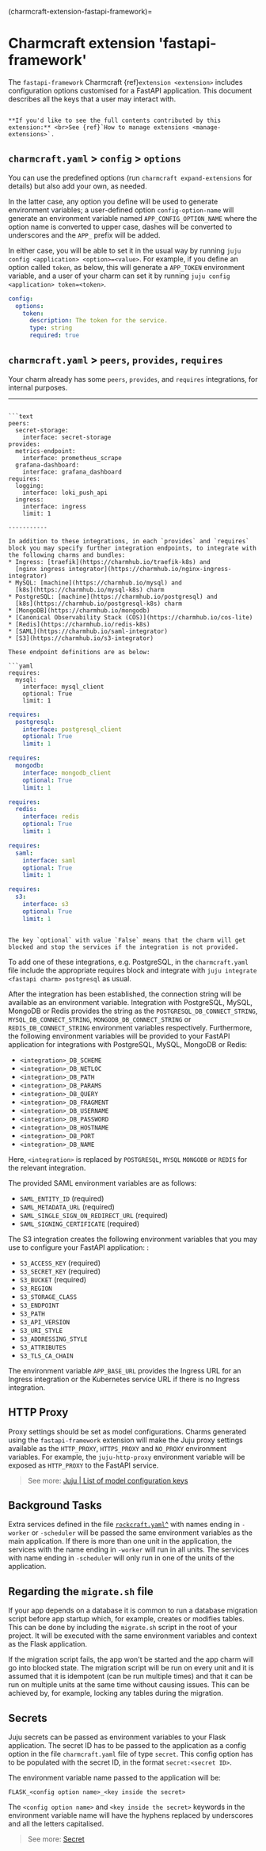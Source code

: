 (charmcraft-extension-fastapi-framework)=
# Charmcraft extension 'fastapi-framework'

The `fastapi-framework` Charmcraft {ref}`extension <extension>` includes configuration options customised for a FastAPI application. This document describes all the keys that a user may interact with.

```{tip}

**If you'd like to see the full contents contributed by this extension:** <br>See {ref}`How to manage extensions <manage-extensions>`.

```

## `charmcraft.yaml` > `config` > `options`

You can use the predefined options (run `charmcraft expand-extensions` for details) but also add your own, as needed. 

In the latter case, any option you define will be used to generate environment variables; a user-defined option `config-option-name` will generate an environment variable named `APP_CONFIG_OPTION_NAME` where the option name is converted to upper case, dashes will be converted to underscores and the `APP_` prefix will be added. 

In either case, you will be able to set it in the usual way by running `juju config <application> <option>=<value>`. For example, if you define an option called `token`, as below, this will generate a `APP_TOKEN` environment variable, and a user of your charm can set it by running `juju config <application> token=<token>`.

```yaml
config:
  options:
    token:
      description: The token for the service.
      type: string
      required: true
```

## `charmcraft.yaml` > `peers`, `provides`, `requires`

Your charm already has some `peers`, `provides`, and `requires` integrations, for internal purposes. 

----
```{dropdown} Expand to view pre-loaded integrations

```text
peers:
  secret-storage:
    interface: secret-storage
provides:
  metrics-endpoint:
    interface: prometheus_scrape
  grafana-dashboard:
    interface: grafana_dashboard
requires:
  logging:
    interface: loki_push_api
  ingress:
    interface: ingress
    limit: 1
```

```
-----------

In addition to these integrations, in each `provides` and `requires` block you may specify further integration endpoints, to integrate with the following charms and bundles:
* Ingress: [traefik](https://charmhub.io/traefik-k8s) and
  [nginx ingress integrator](https://charmhub.io/nginx-ingress-integrator)
* MySQL: [machine](https://charmhub.io/mysql) and
  [k8s](https://charmhub.io/mysql-k8s) charm
* PostgreSQL: [machine](https://charmhub.io/postgresql) and
  [k8s](https://charmhub.io/postgresql-k8s) charm
* [MongoDB](https://charmhub.io/mongodb)
* [Canonical Observability Stack (COS)](https://charmhub.io/cos-lite)
* [Redis](https://charmhub.io/redis-k8s)
* [SAML](https://charmhub.io/saml-integrator)
* [S3](https://charmhub.io/s3-integrator)

These endpoint definitions are as below:

```yaml
requires:
  mysql:
    interface: mysql_client
    optional: True
    limit: 1
```

```yaml
requires:
  postgresql:
    interface: postgresql_client
    optional: True
    limit: 1
```

```yaml
requires:
  mongodb:
    interface: mongodb_client
    optional: True
    limit: 1
```

```yaml
requires:
  redis:
    interface: redis
    optional: True
    limit: 1
```

```yaml
requires:
  saml:
    interface: saml
    optional: True
    limit: 1
```

```yaml
requires:
  s3:
    interface: s3
    optional: True
    limit: 1
```
```{note}

The key `optional` with value `False` means that the charm will get blocked and stop the services if the integration is not provided.

```

To add one of these integrations, e.g. PostgreSQL, in the `charmcraft.yaml` file include the appropriate requires block and integrate with `juju integrate <fastapi charm> postgresql` as usual. 

After the integration has been established, the connection string will be
available as an environment variable. Integration with PostgreSQL, MySQL, MongoDB or Redis provides the string as the `POSTGRESQL_DB_CONNECT_STRING`, `MYSQL_DB_CONNECT_STRING`,
`MONGODB_DB_CONNECT_STRING` or `REDIS_DB_CONNECT_STRING` environment variables respectively. Furthermore, the following environment variables will be provided to your FastAPI application for integrations with PostgreSQL, MySQL, MongoDB or Redis:
* `<integration>_DB_SCHEME`
* `<integration>_DB_NETLOC`
* `<integration>_DB_PATH`
* `<integration>_DB_PARAMS`
* `<integration>_DB_QUERY`
* `<integration>_DB_FRAGMENT`
* `<integration>_DB_USERNAME`
* `<integration>_DB_PASSWORD`
* `<integration>_DB_HOSTNAME`
* `<integration>_DB_PORT` 
* `<integration>_DB_NAME` 

Here, `<integration>` is replaced by `POSTGRESQL`, `MYSQL` `MONGODB` or `REDIS` for the relevant integration.

The provided SAML environment variables are as follows:
* `SAML_ENTITY_ID` (required)
* `SAML_METADATA_URL` (required)
* `SAML_SINGLE_SIGN_ON_REDIRECT_URL` (required)
* `SAML_SIGNING_CERTIFICATE` (required)

The S3 integration creates the following environment variables that you may use to configure your FastAPI application: :
* `S3_ACCESS_KEY` (required)
* `S3_SECRET_KEY` (required)
* `S3_BUCKET` (required)
* `S3_REGION`
* `S3_STORAGE_CLASS`
* `S3_ENDPOINT`
* `S3_PATH`
* `S3_API_VERSION`
* `S3_URI_STYLE`
* `S3_ADDRESSING_STYLE`
* `S3_ATTRIBUTES`
* `S3_TLS_CA_CHAIN`

The environment variable `APP_BASE_URL` provides the Ingress URL for an Ingress integration or the Kubernetes service URL if there is no Ingress integration.

## HTTP Proxy

Proxy settings should be set as model configurations. Charms generated using the `fastapi-framework` extension will make the Juju proxy settings available as the `HTTP_PROXY`, `HTTPS_PROXY` and `NO_PROXY` environment variables. For example, the `juju-http-proxy` environment variable will be exposed as `HTTP_PROXY` to the FastAPI service.

> See more: [Juju | List of model configuration keys](https://juju.is/docs/juju/list-of-model-configuration-keys)

## Background Tasks

Extra services defined in the file [`rockcraft.yaml`^](https://documentation.ubuntu.com/rockcraft/en/stable/reference/rockcraft.yaml/#services) with
names ending in `-worker` or `-scheduler` will be passed the same environment variables as the main application. If there is more than one unit
in the application, the services with the name ending in `-worker` will run in all units. The services with name ending in `-scheduler` will
only run in one of the units of the application.

## Regarding the `migrate.sh` file

If your app depends on a database it is common to run a database migration
script before app startup which, for example, creates or modifies tables.
This can be done by including the ``migrate.sh`` script in the root of your
project. It will be executed with the same environment variables and context
as the Flask application.

If the migration script fails, the app won't be started and the app charm
will go into blocked state. The migration script will be run on every unit
and it is assumed that it is idempotent (can be run multiple times) and that
it can be run on multiple units at the same time without causing issues.
This can be achieved by, for example, locking any tables during the migration.

## Secrets

Juju secrets can be passed as environment variables to your Flask application.
The secret ID has to be passed to the application as a config option in the
file `charmcraft.yaml` file of type `secret`. This config option has to be populated with the secret
ID, in the format `secret:<secret ID>`.

The environment variable name passed to the application will be:
```
FLASK_<config option name>_<key inside the secret>
```

The `<config option name>` and `<key inside the secret>` keywords in the environment variable name
will have the hyphens replaced by underscores and all the letters capitalised.

> See more: [Secret](https://juju.is/docs/juju/secret)

<br>